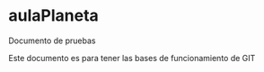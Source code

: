 # aulaPlaneta
Documento de pruebas

Este documento es para tener las bases de funcionamiento de GIT
